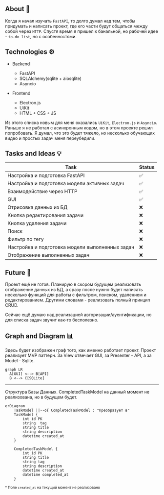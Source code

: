 
## About 💭
Когда я начал изучать `FastAPI`, то долго думал над тем, чтобы придумать и написать проект, где его части будут общаться между собой через `HTTP`. 
Спустя время я пришел к банальной, но рабочей идее - `to-do list`, но с особенностями.

## Technologies ⚙️

- Backend
  - FastAPI 
  - SQLAlchemy(sqlite + aiosqlite)
  - Asyncio

- Frontend
  - Electron.js 
  - UiKit
  - HTML + CSS + JS 

Из этого списка новым для меня оказались `UiKit`, `Electron.js` и `Asyncio`. Раньше я не работал с асинхронным кодом, но в этом проекте решил попробовать. Я думал, что это будет тяжело, но несколько обучающих видео и простых задач меня переубедили. 

## Tasks and Ideas 💡

| Task | Status | 
| ---- | ------ |
| Настройка и подготовка FastAPI | ✅ |
| Настройка и подготовка модели активных задач| ✅ |
| Взаимодействиe через HTTP | ✅ | 
| GUI | ✅ |
| Отрисовка данных из БД | ❌ |
| Кнопка редактирования задачи | ❌ |
| Кнопка удаления задачи | ❌ |
| Поиск | ❌ | 
| Фильтр по тегу | ❌ |
| Настройка и подготовка модели выполненных задач | ❌ |
| Отображение выполненных задач | ❌ |

## Future 🚀
Проект ещё не готов. Планирую в скором будущем реализовать отображение данных из БД, а сразу после нужно будет написать несколько функций для работы с фильтром, поиском, удалением и редактированием. Другими словами - реализовать полный принцип CRUD.

Сейчас ещё думаю над реализацией авторизации/ауентификации, но для списка задач звучит как-то бесполезно.


## Graph and Diagram 📊

Здесь будет изображен граф того, как именно работает проект. Проект реализует MVP паттерн. За View отвечает GUI, за Presenter - API, а за Model - Sqlite. 
```mermaid
graph LR
  A[GUI] <--> B[API]
  B <--> C[SQLite]
```
---
Структура Базы Данных. CompletedTaskModel на данный момент не реализована, но в будущем будет. 

```mermaid
erDiagram
    TaskModel ||--o{ CompletedTaskModel : "Преобразует в"
    TaskModel {
        int id PK
        string  tag
        string title
        string description
        datetime created_at
    }

    CompletedTaskModel {
        int id PK
        string title
        string tag
        string description
        datetime created_at
        datetime completed_at
    }
```
<sub>* Поле `created_at` на текущий момент не реализовано</sub>
